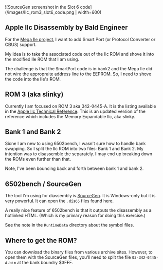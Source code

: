 ![SourceGen screenshot in the Slot 6 code](/images/IIc_rom3_slot6_code.png | width=600)

## Apple IIc Disassembly by Bald Engineer
For the [Mega IIe project](https://github.com/baldengineer/Mega-IIe/), I want to add Smart Port (or Protocol Converter or CBUS) support. 

My idea is to take the associated code out of the IIc ROM and shove it into the modified IIe ROM that I am using.

The challenge is that the SmartPort code is in bank2 and the Mega IIe did not wire the appropraite address line to the EEPROM. So, I need to shove the code into the IIe's ROM.
## ROM 3 (aka slinky)
Currently I am focused on ROM 3 aka 342-0445-A. It is the listing available in the [Apple IIc Technical Reference](https://archive.org/details/Apple_IIc_Technical_Reference_Manual). This is an updated version of the reference which includes the Memory Expandable IIc, aka slinky.

## Bank 1 and Bank 2
Sicne I am new to using 6502bench, I wasn't sure how to handle bank swapping. So I split the IIc ROM into two files: Bank 1 and Bank 2. My intention was to disassemble the separately. I may end up breaking down the ROMs even further than that.

Note, I've been bouncing back and forth between bank 1 and bank 2.

## 6502bench / SourceGen
The tool I'm using for diassembly is [SourceGen](https://6502bench.com/). It is Windows-only but it is very powerful. It can open the `.dis65` files found here.

A really nice feature of 6502bench is that it outputs the disassembly as a hotlinked HTML. (Which is my primary reason for doing this exercise.) 

See the note in the `RuntimeData` directory about the symbol files.

## Where to get the ROM?
You can download the binary files from various archive sites. However, to open them with the SourceGen files, you'll need to split the file `03-342-0445-A.bin` at the bank boundry $3FFF.
